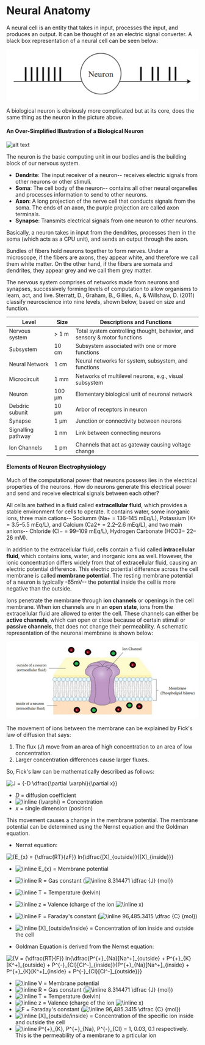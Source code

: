 # Neural Anatomy

A neural cell is an entity that takes in input, processes the input, and produces an output. It can be thought of as an electric signal converter. A black box representation of a neural cell can be seen below:

![ScreenShot](images/blackbox_neuron.png "The Biological Neuron - From Wikipedia (https://cdn-images-1.medium.com/max/2400/1*1Oh53dNdPITVnoOVGCCUFA.png)")

A biological neuron is obviously more complicated but at its core, does the same thing as the neuron in the picture above.

#### An Over-Simplified Illustration of a Biological Neuron

![alt text](https://cdn-images-1.medium.com/max/2400/1*1Oh53dNdPITVnoOVGCCUFA.png "The Biological Neuron - From Wikipedia (https://cdn-images-1.medium.com/max/2400/1*1Oh53dNdPITVnoOVGCCUFA.png)")

The neuron is the basic computing unit in our bodies and is the building block of our nervous system.

* **Dendrite**: The input receiver of a neuron-- receives electric signals from other neurons or other stimuli.
* **Soma**: The cell body of the neuron-- contains all other neural organelles and processes information to send to other neurons.
* **Axon**: A long projection of the nerve cell that conducts signals from the soma. The ends of an axon, the purple projection are called axon terminals.
* **Synapse**: Transmits electrical signals from one neuron to other neurons.

Basically, a neuron takes in input from the dendrites, processes them in the soma (which acts as a CPU unit), and sends an output through the axon. 

Bundles of fibers hold neurons together to form nerves. Under a microscope, if the fibers are axons, they appear white, and therefore we call them white matter. On the other hand, if the fibers are somata and dendrites, they appear grey and we call them grey matter.

The nervous system comprises of networks made from neurons and synapses, successively forming levels of computation to allow organisms to learn, act, and live. Sterratt, D., Graham, B., Gillies, A., & Willshaw, D. (2011) classify neuroscience into nine levels, shown below, based on size and function.

| Level              | Size   | Descriptions and Functions                                                |
|--------------------|--------|---------------------------------------------------------------------------|
| Nervous system     | > 1 m  | Total system controlling thought, behavior, and sensory & motor functions |
| Subsystem          | 10 cm  | Subsystem associated with one or more functions                           |
| Neural Network     | 1 cm   | Neural networks for system, subsystem, and functions                      |
| Microcircuit       | 1 mm   | Networks of multilevel neurons, e.g., visual subsystem                    |
| Neuron             | 100 µm | Elementary biological unit of neuronal network                            |
| Debdric subunit    | 10 µm  | Arbor of receptors in neuron                                              |
| Synapse            | 1 µm   | Junction or connectivity between neurons                                  |
| Signalling pathway | 1 nm   | Link between connecting neurons                                           |
| Ion Channels       | 1 pm   | Channels that act as gateway causing voltage change                       |

#### Elements of Neuron Electrophysiology

Much of the computational power that neurons possess lies in the electrical properties of the neurons. How do neurons generate this electrical power and send and receive electrical signals between each other?

All cells are bathed in a fluid called **extracellular fluid**, which provides a stable environment for cells to operate. It contains water, some inorganic ions, three main cations-- Sodiumm (Na+ = 136–145 mEq/L), Potassium (K+ = 3.5–5.5 mEq/L), and Calcium (Ca2+ = 2.2–2.6 mEq/L), and two main anions-- Chloride (Cl− = 99–109 mEq/L), Hydrogen Carbonate (HCO3− 22–26 mM).

In addition to the extracellular fluid, cells contain a fluid called **intracellular fluid**, which contains ions, water, and inorganic ions as well. However, the ionic concentration differs widely from that of extracellular fluid, causing an electric potential difference. This electric potential difference across the cell membrane is called **membrane potential**. The resting membrane potential of a neuron is typically -65mV-- the potential inside the cell is more negative than the outside.

Ions penetrate the membrane through **ion channels** or openings in the cell membrane. When ion channels are in an **open state**, ions from the extracellular fluid are allowed to enter the cell. These channels can either be **active channels**, which can open or close because of certain stimuli or **passive channels**, that does not change their permeability. A schematic representation of the neuronal membrane is shown below:

![ScreenShot](images/ionicChannel.png "A representation of Ionic Channels")

The movement of ions between the membrane can be explained by Fick's law of diffusion that says:  
1. The flux (*J*) move from an area of high concentration to an area of low concentration.
2. Larger concentration differences cause larger fluxes.

So, Fick's law can be mathematically described as follows:

<img src="https://tex.s2cms.ru/svg/J%20%3D%20%7B-D%20%5Cdfrac%7B%5Cpartial%20%5Cvarphi%7D%7B%5Cpartial%20x%7D%7D" alt="J = {-D \dfrac{\partial \varphi}{\partial x}}" />

* *D* = diffusion coefficient
* <img src="https://tex.s2cms.ru/svg/%5Cinline%20%7B%5Cvarphi%7D" alt="\inline {\varphi}" /> = Concentration
* *x* = single dimension (position)

This movement causes a change in the membrane potential. The membrane potential can be determined using the Nernst equation and the Goldman equation.

* Nernst equation:

<img src="https://tex.s2cms.ru/svg/%7BE_%7Bx%7D%20%3D%20%7B%5Cdfrac%7BRT%7D%7BzF%7D%7D%20ln%7B%5Cdfrac%7B%5BX%5D_%7Boutside%7D%7D%7B%5BX%5D_%7Binside%7D%7D%7D" alt="{E_{x} = {\dfrac{RT}{zF}} ln{\dfrac{[X]_{outside}}{[X]_{inside}}}" />  

   * <img src="https://tex.s2cms.ru/svg/%5Cinline%20E_%7Bx%7D" alt="\inline E_{x}" /> = Membrane potential
   * <img src="https://tex.s2cms.ru/svg/%5Cinline%20%20R" alt="\inline  R" /> = Gas constant (<img src="https://tex.s2cms.ru/svg/%5Cinline%208.314471%20%5Cdfrac%20%7BJ%7D%20%7Bmol%7D" alt="\inline 8.314471 \dfrac {J} {mol}" />)
   * <img src="https://tex.s2cms.ru/svg/%5Cinline%20%20T" alt="\inline  T" /> = Temperature (kelvin)
   * <img src="https://tex.s2cms.ru/svg/%5Cinline%20z" alt="\inline z" /> = Valence (charge of the ion <img src="https://tex.s2cms.ru/svg/%5Cinline%20x" alt="\inline x" />)
   * <img src="https://tex.s2cms.ru/svg/%5Cinline%20F" alt="\inline F" /> = Faraday's constant (<img src="https://tex.s2cms.ru/svg/%5Cinline%2096%2C485.3415%20%5Cdfrac%20%7BC%7D%20%7Bmol%7D" alt="\inline 96,485.3415 \dfrac {C} {mol}" />)
   * <img src="https://tex.s2cms.ru/svg/%5Cinline%20%5BX%5D_%7Boutside%2Finside%7D" alt="\inline [X]_{outside/inside}" /> = Concentration of ion inside and outside the cell

* Goldman Equation is derived from the Nernst equation:

<img src="https://tex.s2cms.ru/svg/%7BV%20%3D%20%7B%5Cdfrac%7BRT%7D%7BF%7D%7D%20ln%7B%5Cdfrac%7BP%5E%7B%2B%7D_%7BNa%7D%5BNa%5E%2B%5D_%7Boutside%7D%20%2B%20P%5E%7B%2B%7D_%7BK%7D%5BK%5E%2B%5D_%7Boutside%7D%20%2B%20P%5E%7B-%7D_%7BCl%7D%5BCl%5E-%5D_%7Binside%7D%7D%7BP%5E%7B%2B%7D_%7BNa%7D%5BNa%5E%2B%5D_%7Binside%7D%20%2B%20P%5E%7B%2B%7D_%7BK%7D%5BK%5E%2B%5D_%7Binside%7D%20%2B%20P%5E%7B-%7D_%7BCl%7D%5BCl%5E-%5D_%7Boutside%7D%7D%7D" alt="{V = {\dfrac{RT}{F}} ln{\dfrac{P^{+}_{Na}[Na^+]_{outside} + P^{+}_{K}[K^+]_{outside} + P^{-}_{Cl}[Cl^-]_{inside}}{P^{+}_{Na}[Na^+]_{inside} + P^{+}_{K}[K^+]_{inside} + P^{-}_{Cl}[Cl^-]_{outside}}}" />  

   * <img src="https://tex.s2cms.ru/svg/%5Cinline%20V" alt="\inline V" /> = Membrane potential
   * <img src="https://tex.s2cms.ru/svg/%5Cinline%20R" alt="\inline R" /> = Gas constant (<img src="https://tex.s2cms.ru/svg/%5Cinline%208.314471%20%5Cdfrac%20%7BJ%7D%20%7Bmol%7D" alt="\inline 8.314471 \dfrac {J} {mol}" />)
   * <img src="https://tex.s2cms.ru/svg/%5Cinline%20T" alt="\inline T" /> = Temperature (kelvin) 
   * <img src="https://tex.s2cms.ru/svg/%5Cinline%20z" alt="\inline z" /> = Valence (charge of the ion <img src="https://tex.s2cms.ru/svg/%5Cinline%20x" alt="\inline x" />)
   * <img src="https://tex.s2cms.ru/svg/F" alt="F" /> = Faraday's constant (<img src="https://tex.s2cms.ru/svg/%5Cinline%2096%2C485.3415%20%5Cdfrac%20%7BC%7D%20%7Bmol%7D" alt="\inline 96,485.3415 \dfrac {C} {mol}" />)
   * <img src="https://tex.s2cms.ru/svg/%5Cinline%20%5BX%5D_%7Boutside%2Finside%7D" alt="\inline [X]_{outside/inside}" /> = Concentration of the specific ion inside and outside the cell
   * <img src="https://tex.s2cms.ru/svg/%5Cinline%20P%5E%7B%2B%7D_%7BK%7D%2C%20P%5E%7B%2B%7D_%7BNa%7D%2C%20P%5E%7B-%7D_%7BCl%7D" alt="\inline P^{+}_{K}, P^{+}_{Na}, P^{-}_{Cl}" /> = 1, 0.03, 0.1 respectively. This is the permeability of a membrane to a prticular ion
